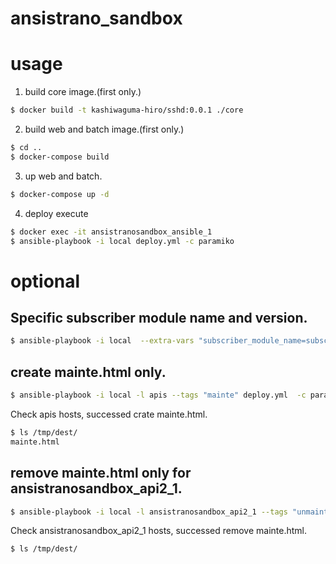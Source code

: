 # ansistrano_sandbox

# usage

1. build core image.(first only.)
```bash
$ docker build -t kashiwaguma-hiro/sshd:0.0.1 ./core
```

2. build web and batch image.(first only.)
```bash
$ cd ..
$ docker-compose build
```

3. up web and batch.
```bash
$ docker-compose up -d
```

4. deploy execute
```bash
$ docker exec -it ansistranosandbox_ansible_1
$ ansible-playbook -i local deploy.yml -c paramiko
```

# optional

## Specific subscriber module name and version.
```bash
$ ansible-playbook -i local  --extra-vars "subscriber_module_name=subscriber_alt.zip version=1.2.2" deploy.yml -c paramiko
```

## create mainte.html only.
```bash
$ ansible-playbook -i local -l apis --tags "mainte" deploy.yml  -c paramiko
```

Check apis hosts, successed crate mainte.html.
```bash
$ ls /tmp/dest/
mainte.html
```

## remove mainte.html only for ansistranosandbox_api2_1.
```bash
$ ansible-playbook -i local -l ansistranosandbox_api2_1 --tags "unmainte" deploy.yml  -c paramiko
```

Check ansistranosandbox_api2_1 hosts, successed remove mainte.html.
```bash
$ ls /tmp/dest/
```